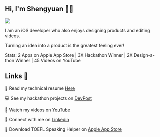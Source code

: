 ## Hi, I'm Shengyuan 👋🏻

<img src="https://i.imgur.com/ptmWFWx.png" />

I am an iOS developer who also enjoys designing products and editing videos.

Turning an idea into a product is the greatest feeling ever!

Stats: 2 Apps on Apple App Store | 3X Hackathon Winner | 2X Design-a-thon Winner | 45 Videos on YouTube

## Links 🔗
📄 Read my technical resume [Here](https://drive.google.com/file/d/1ENR-853C_3UDpBIHF45-ZXO0a_0Bq6Nv/view)

💻 See my hackathon projects on [DevPost](https://devpost.com/shengyuan-lu)

🎥 Watch my videos on [YouTube](https://www.youtube.com/ShengyuanLu)

💼 Connect with me on [Linkedin](http://www.linkedin.com/in/shengyuan-lu)

📱 Download TOEFL Speaking Helper on [Apple App Store](https://apps.apple.com/us/app/toefl-speaking-helper/id1547083580)
